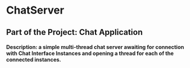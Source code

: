 # ChatServer
## Part of the Project: Chat Application
#### Description: a simple multi-thread chat server awaiting for connection with Chat Interface Instances and opening a thread for each of the connected instances.
